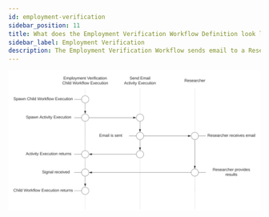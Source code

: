 ```yaml
---
id: employment-verification
sidebar_position: 11
title: What does the Employment Verification Workflow Definition look like?
sidebar_label: Employment Verification
description: The Employment Verification Workflow sends email to a Researcher via an Activity Execution and waits on a Signal.
---
```


<!--SNIPSTART background-checks-employment-verification-workflow-definition-->
<!--SNIPEND-->

![Swim lane diagram of the Employment Verification Child Workflow Execution](images/employment-verification-flow.svg)
